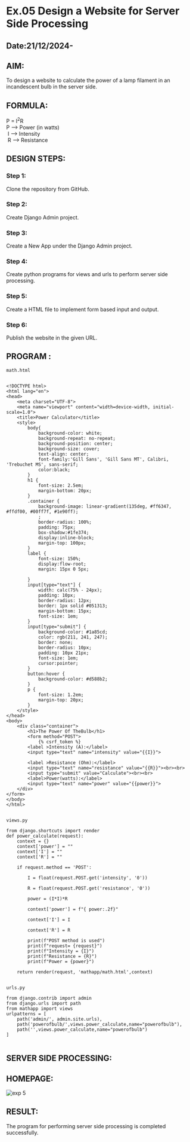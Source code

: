 # Ex.05 Design a Website for Server Side Processing
## Date:21/12/2024-

## AIM:
 To design a website to calculate the power of a lamp filament in an incandescent bulb in the server side. 


## FORMULA:
P = I<sup>2</sup>R
<br> P --> Power (in watts)
<br> I --> Intensity
<br> R --> Resistance

## DESIGN STEPS:

### Step 1:
Clone the repository from GitHub.

### Step 2:
Create Django Admin project.

### Step 3:
Create a New App under the Django Admin project.

### Step 4:
Create python programs for views and urls to perform server side processing.

### Step 5:
Create a HTML file to implement form based input and output.

### Step 6:
Publish the website in the given URL.

## PROGRAM :

```
math.html


<!DOCTYPE html>
<html lang="en">
<head>
    <meta charset="UTF-8">
    <meta name="viewport" content="width=device-width, initial-scale=1.0">
    <title>Power Calculator</title>
    <style>
        body{
            background-color: white;
            background-repeat: no-repeat;
            background-position: center;
            background-size: cover;
            text-align: center;
            font-family:'Gill Sans', 'Gill Sans MT', Calibri, 'Trebuchet MS', sans-serif;
            color:black;
        }
        h1 {
            font-size: 2.5em;
            margin-bottom: 20px;
        }
        .container {
            background-image: linear-gradient(135deg, #ff6347, #ffdf00, #00ff7f, #1e90ff);
            ;
            border-radius: 100%;
            padding: 75px;
            box-shadow:#1fe374;
            display:inline-block;
            margin-top: 100px;
        }
        label {
            font-size: 150%;
            display:flow-root;
            margin: 15px 0 5px;
            
        }
        input[type="text"] {
            width: calc(75% - 24px);
            padding: 10px;
            border-radius: 12px;
            border: 1px solid #051313;
            margin-bottom: 15px;
            font-size: 1em;
        }
        input[type="submit"] {
            background-color: #1a85cd;
            color: rgb(211, 241, 247);
            border: none;
            border-radius: 10px;
            padding: 10px 21px;
            font-size: 1em;
            cursor:pointer;
        }
        button:hover {
            background-color: #d588b2;
        }
        p {
            font-size: 1.2em;
            margin-top: 20px;
        }
    </style>
</head>
<body>
    <div class="container">
        <h1>The Power Of TheBulb</h1>
        <form method="POST">
            {% csrf_token %}
        <label >Intensity (A):</label>
        <input type="text" name="intensity" value="{{I}}">
        
        <label >Resistance (Ohm):</label>
        <input type="text" name="resistance" value="{{R}}"><br><br>
        <input type="submit" value="Calculate"><br><br>
        <label>Power(watts):</label>
        <input type="text" name="power" value="{{power}}">
    </div>
</form>        
</body>
</html>


views.py

from django.shortcuts import render
def power_calculate(request):
    context = {}
    context['power'] = ""
    context['I'] = ""
    context['R'] = ""  

    if request.method == 'POST':

        I = float(request.POST.get('intensity', '0')) 

        R = float(request.POST.get('resistance', '0')) 
        
        power = (I*I)*R
       
        context['power'] = f"{ power:.2f}"
        
        context['I'] = I
        
        context['R'] = R
        
        print(f"POST method is used")
        print(f"request= {request}")
        print(f"Intensity = {I}")
        print(f"Resistance = {R}")
        print(f"Power = {power}")
    
    return render(request, 'mathapp/math.html',context)


urls.py

from django.contrib import admin
from django.urls import path
from mathapp import views
urlpatterns = [
    path('admin/', admin.site.urls),
    path('powerofbulb/',views.power_calculate,name="powerofbulb"),
    path('',views.power_calculate,name="powerofbulb")
]


```
## SERVER SIDE PROCESSING:


## HOMEPAGE:

![exp 5](https://github.com/user-attachments/assets/d8283a9d-0ded-4cb6-9f68-2da252d12330)


## RESULT:
The program for performing server side processing is completed successfully.
